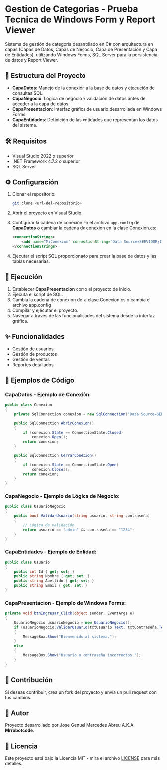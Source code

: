 # Gestion de Categorias - Prueba Tecnica de Windows Form y Report Viewer

Sistema de gestión de categoria desarrollado en C# con arquitectura en capas (Capas de Datos, Capas de Negocio, Capa de Presentación y Capa de Entidades), utilizando Windows Forms, SQL Server para la persistencia de datos y Report Viewer.

## 📂 Estructura del Proyecto

* **CapaDatos**: Manejo de la conexión a la base de datos y ejecución de consultas SQL.
* **CapaNegocio**: Lógica de negocio y validación de datos antes de acceder a la capa de datos.
* **CapaPresentacion**: Interfaz gráfica de usuario desarrollada en Windows Forms.
* **CapaEntidades**: Definición de las entidades que representan los datos del sistema.

## 🛠️ Requisitos

* Visual Studio 2022 o superior
* .NET Framework 4.7.2 o superior
* SQL Server

## ⚙️ Configuración

1. Clonar el repositorio:

   ```bash
   git clone <url-del-repositorio>
   ```

2. Abrir el proyecto en Visual Studio.
3. Configurar la cadena de conexión en el archivo `app.config` de **CapaDatos** o cambiar la cadena de conexion en la clase Conexion.cs:

   ```xml
   <connectionStrings>
       <add name="MiConexion" connectionString="Data Source=SERVIDOR;Initial Catalog=BaseDatosEmpresa;Integrated Security=True" providerName="System.Data.SqlClient" />
   </connectionStrings>
   ```

4. Ejecutar el script SQL proporcionado para crear la base de datos y las tablas necesarias.

## 🚀 Ejecución

1. Establecer **CapaPresentacion** como el proyecto de inicio.
2. Ejecuta el script de SQL.
3. Cambia la cadena de conexion de la clase Conexion.cs o cambia el archivo app.config
4. Compilar y ejecutar el proyecto.
5. Navegar a través de las funcionalidades del sistema desde la interfaz gráfica.

## ✨ Funcionalidades

* Gestión de usuarios
* Gestión de productos
* Gestión de ventas
* Reportes detallados

## 📝 Ejemplos de Código

### CapaDatos - Ejemplo de Conexión:

```csharp
public class Conexion
{
    private SqlConnection conexion = new SqlConnection("Data Source=SERVIDOR;Initial Catalog=BaseDatosEmpresa;Integrated Security=True");

    public SqlConnection AbrirConexion()
    {
        if (conexion.State == ConnectionState.Closed)
            conexion.Open();
        return conexion;
    }

    public SqlConnection CerrarConexion()
    {
        if (conexion.State == ConnectionState.Open)
            conexion.Close();
        return conexion;
    }
}
```

### CapaNegocio - Ejemplo de Lógica de Negocio:

```csharp
public class UsuarioNegocio
{
    public bool ValidarUsuario(string usuario, string contraseña)
    {
        // Lógica de validación
        return usuario == "admin" && contraseña == "1234";
    }
}
```

### CapaEntidades - Ejemplo de Entidad:

```csharp
public class Usuario
{
    public int Id { get; set; }
    public string Nombre { get; set; }
    public string Apellido { get; set; }
    public string Email { get; set; }
}
```

### CapaPresentacion - Ejemplo de Windows Forms:

```csharp
private void btnIngresar_Click(object sender, EventArgs e)
{
    UsuarioNegocio usuarioNegocio = new UsuarioNegocio();
    if (usuarioNegocio.ValidarUsuario(txtUsuario.Text, txtContraseña.Text))
    {
        MessageBox.Show("Bienvenido al sistema.");
    }
    else
    {
        MessageBox.Show("Usuario o contraseña incorrectos.");
    }
}
```

## 🤝 Contribución

Si deseas contribuir, crea un fork del proyecto y envía un pull request con tus cambios.

## 👤 Autor

Proyecto desarrollado por Jose Genuel Mercedes Abreu A.K.A **Mrrobotcode**.

## 📄 Licencia

Este proyecto está bajo la Licencia MIT - mira el archivo [LICENSE](LICENSE) para más detalles.
